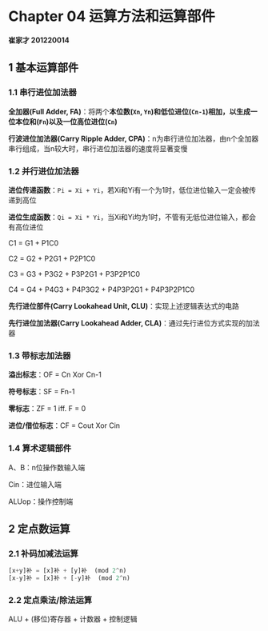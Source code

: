 # Chapter 04 运算方法和运算部件



**崔家才 201220014**



## 1 基本运算部件

### 1.1 串行进位加法器

**全加器(Full Adder, FA)**：将两个**本位数(`Xn`, `Yn`)**和**低位进位(`Cn-1`)**相加，以生成一位**本位和(`Fn`)**以及一位**高位进位(`Cn`)**

**行波进位加法器(Carry Ripple Adder, CPA)**：n为串行进位加法器，由n个全加器串行组成，当n较大时，串行进位加法器的速度将显著变慢

### 1.2 并行进位加法器

**进位传递函数**：`Pi = Xi + Yi`，若Xi和Yi有一个为1时，低位进位输入一定会被传递到高位

**进位生成函数**：`Qi = Xi * Yi`，当Xi和Yi均为1时，不管有无低位进位输入，都会有高位进位

C1 = G1 + P1C0

C2 = G2 + P2G1 + P2P1C0

C3 = G3 + P3G2 + P3P2G1 + P3P2P1C0

C4 = G4 + P4G3 + P4P3G2 + P4P3P2G1 + P4P3P2P1C0

**先行进位部件(Carry Lookahead Unit, CLU)**：实现上述逻辑表达式的电路

**先行进位加法器(Carry Lookahead Adder, CLA)**：通过先行进位方式实现的加法器

### 1.3 带标志加法器

**溢出标志**：OF = Cn Xor Cn-1

**符号标志**：SF = Fn-1

**零标志**：ZF = 1 iff. F = 0

**进位/借位标志**：CF = Cout Xor Cin

### 1.4 算术逻辑部件

A、B：n位操作数输入端

Cin：进位输入端

ALUop：操作控制端



## 2 定点数运算

### 2.1 补码加减法运算

```python
[x+y]补 = [x]补 + [y]补  (mod 2^n)
[x-y]补 = [x]补 + [-y]补  (mod 2^n)
```

### 2.2 定点乘法/除法运算

ALU + (移位)寄存器 + 计数器 + 控制逻辑





